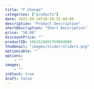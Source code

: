 ```yaml
---
title: "F Change"
categories: ["products"]
date: 2022-09-18T10:20:55-04:00
description: "Product Description"
shortDescription: "Short Description"
price: "50.00"
discountPrice: ""
productID: 1663510855769084000
thumbnail: "images/slider/slider2.png"
optionLable: ""
options:
    - ""
images:
    - ""
inStock: true
draft: false
---
```


